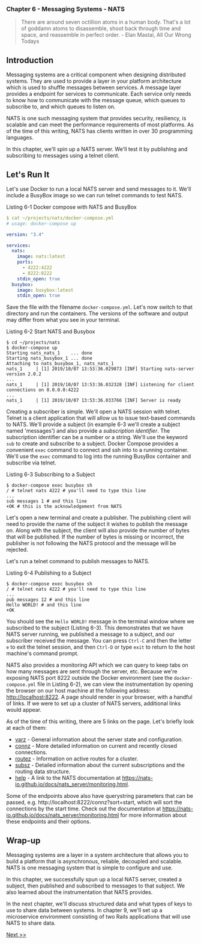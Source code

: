 ### Chapter 6 - Messaging Systems - NATS

> There are around seven octillion atoms in a human body. That's a lot of goddamn atoms to disassemble, shoot back through time and space, and reassemble in perfect order. - Elan Mastai, All Our Wrong Todays

## Introduction

Messaging systems are a critical component when designing distributed systems. They are used to provide a layer in your platform architecture which is used to shuffle messages between services. A message layer provides a endpoint for services to communicate. Each service only needs to know how to communicate with the message queue, which queues to subscribe to, and which queues to listen on.

NATS is one such messaging system that provides security, resiliency, is scalable and can meet the performance requirements of most platforms. As of the time of this writing, NATS has clients written in over 30 programming languages.

In this chapter, we'll spin up a NATS server. We'll test it by publishing and subscribing to messages using a telnet client.

## Let's Run It

Let's use Docker to run a local NATS server and send messages to it. We'll include a BusyBox image so we can run telnet commands to test NATS.

Listing 6-1 Docker compose with NATS and BusyBox

```yml
$ cat ~/projects/nats/docker-compose.yml
# usage: docker-compose up

version: "3.4"

services:
  nats:
    image: nats:latest
    ports:
      - 4222:4222
      - 8222:8222
    stdin_open: true
  busybox:
    image: busybox:latest
    stdin_open: true
```

Save the file with the filename `docker-compose.yml`. Let's now switch to that directory and run the containers. The versions of the software and output may differ from what you see in your terminal.

Listing 6-2 Start NATS and Busybox

```console
$ cd ~/projects/nats
$ docker-compose up
Starting nats_nats_1    ... done
Starting nats_busybox_1 ... done
Attaching to nats_busybox_1, nats_nats_1
nats_1     | [1] 2019/10/07 13:53:36.029873 [INF] Starting nats-server version 2.0.2
...
nats_1     | [1] 2019/10/07 13:53:36.032328 [INF] Listening for client connections on 0.0.0.0:4222
...
nats_1     | [1] 2019/10/07 13:53:36.033766 [INF] Server is ready
```

Creating a subscriber is simple. We'll open a NATS session with telnet. Telnet is a client application that will allow us to issue text-based commands to NATS. We'll provide a subject (in example 6-3 we'll create a subject named 'messages') and also provide a _subscription identifier_. The subscription identifier can be a number or a string. We'll use the keyword `sub` to create and subscribe to a subject. Docker Compose provides a convenient `exec` command to connect and ssh into to a running container. We'll use the `exec` command to log into the running BusyBox container and subscribe via telnet.

Listing 6-3 Subscribing to a Subject

```console
$ docker-compose exec busybox sh
/ # telnet nats 4222 # you'll need to type this line
...
sub messages 1 # and this line
+OK # this is the acknowledgement from NATS
```

Let's open a new terminal and create a publisher. The publishing client will need to provide the name of the subject it wishes to publish the message on. Along with the subject, the client will also provide the number of bytes that will be published. If the number of bytes is missing or incorrect, the publisher is not following the NATS protocol and the message will be rejected.

Let's run a telnet command to publish messages to NATS. 

Listing 6-4 Publishing to a Subject

```console
$ docker-compose exec busybox sh
/ # telnet nats 4222 # you'll need to type this line
...
pub messages 12 # and this line
Hello WORLD! # and this line
+OK
```

You should see the `Hello WORLD!` message in the terminal window where we subscribed to the subject (Listing 6-3). This demonstrates that we have NATS server running, we published a message to a subject, and our subscriber received the message. You can press `Ctrl-C` and then the letter `e` to exit the telnet session, and then `Ctrl-D` or type `exit` to return to the host machine's command prompt.

NATS also provides a monitoring API which we can query to keep tabs on how many messages are sent through the server, etc. Because we're exposing NATS port 8222 outside the Docker environment (see the `docker-compose.yml` file in Listing 6-2), we can view the instrumentation by opening the browser on our host machine at the following address: [http://localhost:8222](http://localhost:8222). A page should render in your browser, with a handful of links. If we were to set up a cluster of NATS servers, additional links would appear.

As of the time of this writing, there are 5 links on the page. Let's briefly look at each of them:

* [varz](http://localhost:8222/varz) - General information about the server state and configuration.
* [connz](http://localhost:8222/connz) - More detailed information on current and recently closed connections.
* [routez](http://localhost:8222/routez) - Information on active routes for a cluster.
* [subsz](http://localhost:8222/subsz) - Detailed information about the current subscriptions and the routing data structure.
* [help](https://nats-io.github.io/docs/nats_server/monitoring.html) - A link to the NATS documentation at https://nats-io.github.io/docs/nats_server/monitoring.html.

Some of the endpoints above also have querystring parameters that can be passed, e.g. http://localhost:8222/connz?sort=start, which will sort the connections by the start time. Check out the documentation at https://nats-io.github.io/docs/nats_server/monitoring.html for more information about these endpoints and their options.

## Wrap-up

Messaging systems are a layer in a system architecture that allows you to build a platform that is asynchronous, reliable, decoupled and scalable. NATS is one messaging system that is simple to configure and use.

In this chapter, we successfully spun up a local NATS server, created a subject, then published and subscribed to messages to that subject. We also learned about the instrumentation that NATS provides.

In the next chapter, we'll discuss structured data and what types of keys to use to share data between systems. In chapter 9, we'll set up a microservice environment consisting of two Rails applications that will use NATS to share data.

[Next >>](080-chapter-07.md)
